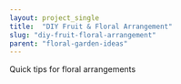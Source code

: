 ```yaml
---
layout: project_single
title:  "DIY Fruit & Floral Arrangement"
slug: "diy-fruit-floral-arrangement"
parent: "floral-garden-ideas"
---
```

Quick tips for floral arrangements